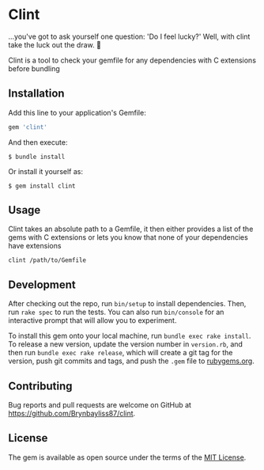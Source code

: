 # Clint
...you've got to ask yourself one question: 'Do I feel lucky?' Well, with clint
take the luck out the draw. 🤠

Clint is a tool to check your gemfile for any dependencies with C extensions
before bundling

## Installation

Add this line to your application's Gemfile:

```ruby
gem 'clint'
```

And then execute:

    $ bundle install

Or install it yourself as:

    $ gem install clint

## Usage

Clint takes an absolute path to a Gemfile, it then either provides a list of
the gems with C extensions or lets you know that none of your dependencies have
extensions

`clint /path/to/Gemfile`

## Development

After checking out the repo, run `bin/setup` to install dependencies. Then, run `rake spec` to run the tests. You can also run `bin/console` for an interactive prompt that will allow you to experiment.

To install this gem onto your local machine, run `bundle exec rake install`. To release a new version, update the version number in `version.rb`, and then run `bundle exec rake release`, which will create a git tag for the version, push git commits and tags, and push the `.gem` file to [rubygems.org](https://rubygems.org).

## Contributing

Bug reports and pull requests are welcome on GitHub at https://github.com/Brynbayliss87/clint.


## License

The gem is available as open source under the terms of the [MIT License](https://opensource.org/licenses/MIT).
